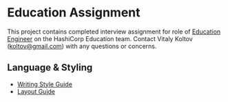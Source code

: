 # Education Assignment

This project contains completed interview assignment for role of [Education Engineer](https://github.com/hashicorp-interviews/education-assignments/blob/main/education-engineer/assignment.md) on the HashiCorp Education team.
Contact Vitaly Koltov (koltov@gmail.com) with any questions or concerns.


## Language & Styling

- [Writing Style Guide](styling-guide-snippet.md)
- [Layout Guide](guide-template.md)
